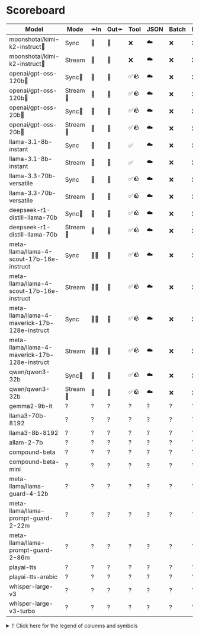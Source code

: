 # Scoreboard

| Model                                         | Mode    | ➛In   | Out➛   | Tool | JSON | Batch | File | Cite | Text | Probs | Limits | Usage | Finish |
| --------------------------------------------- | ------- | ----- | ------ | ---- | ---- | ----- | ---- | ---- | ---- | ----- | ------ | ----- | ------ |
| moonshotai/kimi-k2-instruct🥇                  | Sync    | 💬    | 💬     | ❌   | ☁️   | ❌    | ❌   | ❌   | 🌱📏🛑 | ❌    | ✅     | ✅    | ✅     |
| moonshotai/kimi-k2-instruct🥇                  | Stream  | 💬    | 💬     | ❌   | ☁️   | ❌    | ❌   | ❌   | 🌱📏🛑 | ❌    | ✅     | ✅    | ✅     |
| openai/gpt-oss-120b🥈                          | Sync🧠   | 💬    | 💬     | ✅🪨 | ☁️   | ❌    | ❌   | ❌   | 🌱📏🛑 | ❌    | ✅     | ✅    | ✅     |
| openai/gpt-oss-120b🥈                          | Stream🧠 | 💬    | 💬     | ✅🪨 | ☁️   | ❌    | ❌   | ❌   | 🌱📏🛑 | ❌    | ✅     | ✅    | ✅     |
| openai/gpt-oss-20b🥉                           | Sync🧠   | 💬    | 💬     | ✅🪨 | ☁️   | ❌    | ❌   | ❌   | 🌱📏🛑 | ❌    | ✅     | ✅    | ✅     |
| openai/gpt-oss-20b🥉                           | Stream🧠 | 💬    | 💬     | ✅🪨 | ☁️   | ❌    | ❌   | ❌   | 🌱📏🛑 | ❌    | ✅     | ✅    | ✅     |
| llama-3.1-8b-instant                          | Sync    | 💬    | 💬     | ✅   | ☁️   | ❌    | ❌   | ❌   | 🌱📏🛑 | ❌    | ✅     | ✅    | ✅     |
| llama-3.1-8b-instant                          | Stream  | 💬    | 💬     | ✅   | ☁️   | ❌    | ❌   | ❌   | 🌱📏🛑 | ❌    | ✅     | ✅    | ✅     |
| llama-3.3-70b-versatile                       | Sync    | 💬    | 💬     | ✅🪨 | ☁️   | ❌    | ❌   | ❌   | 🌱📏🛑 | ❌    | ✅     | ✅    | ✅     |
| llama-3.3-70b-versatile                       | Stream  | 💬    | 💬     | ✅🪨 | ☁️   | ❌    | ❌   | ❌   | 🌱📏🛑 | ❌    | ✅     | ✅    | ✅     |
| deepseek-r1-distill-llama-70b                 | Sync🧠   | 💬    | 💬     | ✅🪨 | ☁️   | ❌    | ❌   | ❌   | 🌱📏🛑 | ❌    | ✅     | ✅    | ✅     |
| deepseek-r1-distill-llama-70b                 | Stream🧠 | 💬    | 💬     | ✅🪨 | ☁️   | ❌    | ❌   | ❌   | 🌱📏🛑 | ❌    | ✅     | ✅    | ✅     |
| meta-llama/llama-4-scout-17b-16e-instruct     | Sync    | 💬📸  | 💬     | ✅🪨 | ☁️   | ❌    | ❌   | ❌   | 🌱📏🛑 | ❌    | ✅     | ✅    | ✅     |
| meta-llama/llama-4-scout-17b-16e-instruct     | Stream  | 💬📸  | 💬     | ✅🪨 | ☁️   | ❌    | ❌   | ❌   | 🌱📏🛑 | ❌    | ✅     | ✅    | ✅     |
| meta-llama/llama-4-maverick-17b-128e-instruct | Sync    | 💬📸  | 💬     | ✅🪨 | ☁️   | ❌    | ❌   | ❌   | 🌱📏🛑 | ❌    | ✅     | ✅    | ✅     |
| meta-llama/llama-4-maverick-17b-128e-instruct | Stream  | 💬📸  | 💬     | ✅🪨 | ☁️   | ❌    | ❌   | ❌   | 🌱📏🛑 | ❌    | ✅     | ✅    | ✅     |
| qwen/qwen3-32b                                | Sync🧠   | 💬    | 💬     | ✅🪨 | ☁️   | ❌    | ❌   | ❌   | 🌱📏🛑 | ❌    | ✅     | ✅    | ✅     |
| qwen/qwen3-32b                                | Stream🧠 | 💬    | 💬     | ✅🪨 | ☁️   | ❌    | ❌   | ❌   | 🌱📏🛑 | ❌    | ✅     | ✅    | ✅     |
| gemma2-9b-it                                  | ?       | ?     | ?      | ?    | ?    | ?     | ?    | ?    | ?    | ?     | ?      | ?     | ?      |
| llama3-70b-8192                               | ?       | ?     | ?      | ?    | ?    | ?     | ?    | ?    | ?    | ?     | ?      | ?     | ?      |
| llama3-8b-8192                                | ?       | ?     | ?      | ?    | ?    | ?     | ?    | ?    | ?    | ?     | ?      | ?     | ?      |
| allam-2-7b                                    | ?       | ?     | ?      | ?    | ?    | ?     | ?    | ?    | ?    | ?     | ?      | ?     | ?      |
| compound-beta                                 | ?       | ?     | ?      | ?    | ?    | ?     | ?    | ?    | ?    | ?     | ?      | ?     | ?      |
| compound-beta-mini                            | ?       | ?     | ?      | ?    | ?    | ?     | ?    | ?    | ?    | ?     | ?      | ?     | ?      |
| meta-llama/llama-guard-4-12b                  | ?       | ?     | ?      | ?    | ?    | ?     | ?    | ?    | ?    | ?     | ?      | ?     | ?      |
| meta-llama/llama-prompt-guard-2-22m           | ?       | ?     | ?      | ?    | ?    | ?     | ?    | ?    | ?    | ?     | ?      | ?     | ?      |
| meta-llama/llama-prompt-guard-2-86m           | ?       | ?     | ?      | ?    | ?    | ?     | ?    | ?    | ?    | ?     | ?      | ?     | ?      |
| playai-tts                                    | ?       | ?     | ?      | ?    | ?    | ?     | ?    | ?    | ?    | ?     | ?      | ?     | ?      |
| playai-tts-arabic                             | ?       | ?     | ?      | ?    | ?    | ?     | ?    | ?    | ?    | ?     | ?      | ?     | ?      |
| whisper-large-v3                              | ?       | ?     | ?      | ?    | ?    | ?     | ?    | ?    | ?    | ?     | ?      | ?     | ?      |
| whisper-large-v3-turbo                        | ?       | ?     | ?      | ?    | ?    | ?     | ?    | ?    | ?    | ?     | ?      | ?     | ?      |
<details>
<summary>‼️ Click here for the legend of columns and symbols</summary>

- 🏠: Runs locally.
- Sync:   Runs synchronously, the reply is only returned once completely generated
- Stream: Streams the reply as it is generated. Occasionally less features are supported in this mode
- 🧠: Has chain-of-thought thinking process
    - Both redacted (Anthropic, Gemini, OpenAI) and explicit (Deepseek R1, Qwen3, etc)
    - Many models can be used in both mode. In this case they will have two rows, one with thinking and one
      without. It is frequent that certain functionalities are limited in thinking mode, like tool calling.
- ✅: Implemented and works great
- ❌: Not supported by genai. The provider may support it, but genai does not (yet). Please send a PR to add
  it!
- 💬: Text
- 📄: PDF: process a PDF as input, possibly with OCR
- 📸: Image: process an image as input; most providers support PNG, JPG, WEBP and non-animated GIF, or generate images
- 🎤: Audio: process an audio file (e.g. MP3, WAV, Flac, Opus) as input, or generate audio
- 🎥: Video: process a video (e.g. MP4) as input, or generate a video (e.g. Veo 3)
- 💨: Feature is flaky (Tool calling) or inconsistent (Usage is not always reported)
- 🌐: Country where the company is located
- Tool: Tool calling, using [genai.ToolDef](https://pkg.go.dev/github.com/maruel/genai#ToolDef); best is ✅🪨🕸️
		- 🪨: Tool calling can be forced; aka you can force the model to call a tool. This is great.
		- 🕸️: Web search
- JSON: ability to output JSON in free form, or with a forced schema specified as a Go struct
    - ✅: Supports both free form and with a schema
    - ☁️ :Supports only free form
		- 📐: Supports only a schema
- Batch: Process asynchronously batches during off peak hours at a discounts
- Text: Text features
    - '🌱': Seed option for deterministic output
    - '📏': MaxTokens option to cap the amount of returned tokens
    - '🛑': Stop sequence to stop generation when a token is generated
- File: Upload and store large files via a separate API
- Cite: Citation generation from a provided document, specially useful for RAG
- Probs: Return logprobs to analyse each token probabilities
- Limits: Returns the rate limits, including the remaining quota
</details>
